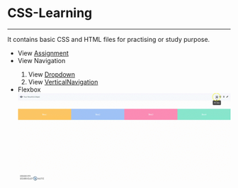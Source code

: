# CSS-Learning
<hr>
It contains basic CSS and HTML files for practising or study purpose.
<ul>
  <li>View <a href="https://suubh.github.io/CSS-Learning/Assignment/index.html">Assignment</a> </li>
  <li>View Navigation</li>
  <ol>
    <li>View <a href="https://suubh.github.io/CSS-Learning/Tables/dropdown.html">Dropdown</a> </li>
    <li>View <a href="https://suubh.github.io/CSS-Learning/Tables/verticalnav.html">VerticalNavigation</a> </li>
    
  </ol>
   <li>Flexbox<br><img src="https://github.com/suubh/CSS-Learning/blob/master/flexbox/flexbox.gif"></li>
</ul>
